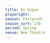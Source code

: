 ```yaml
---
title: En Vogue
playwright: 
season: Postgrads
season_sort: 130
period: Spring
venue: New Theatre
---
```

